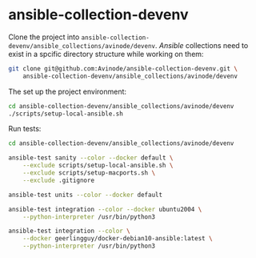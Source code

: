 # ansible-collection-devenv

Clone the project into
`ansible-collection-devenv/ansible_collections/avinode/devenv`.  *Ansible*
collections need to exist in a spcific directory structure while working on
them:

```bash
git clone git@github.com:Avinode/ansible-collection-devenv.git \
    ansible-collection-devenv/ansible_collections/avinode/devenv
```
    

The set up the project environment:

```bash
cd ansible-collection-devenv/ansible_collections/avinode/devenv
./scripts/setup-local-ansible.sh
```

Run tests:

```bash
cd ansible-collection-devenv/ansible_collections/avinode/devenv

ansible-test sanity --color --docker default \
    --exclude scripts/setup-local-ansible.sh \
    --exclude scripts/setup-macports.sh \
    --exclude .gitignore

ansible-test units --color --docker default

ansible-test integration --color --docker ubuntu2004 \
    --python-interpreter /usr/bin/python3

ansible-test integration --color \
    --docker geerlingguy/docker-debian10-ansible:latest \
    --python-interpreter /usr/bin/python3
```
